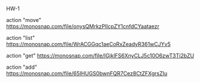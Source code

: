 HW-1

action "move"
https://monosnap.com/file/onysQMrkzPlIcpZY1cnfdCYaataezr

action "list"
https://monosnap.com/file/WrACGGqc1aeCoRxZeadyR361wCJYv5

action "get"
https://monosnap.com/file/IGjklFS6XnyCLJ5c10O6zwT3Ti2bZU

action "add"
https://monosnap.com/file/65IHUGS0bwnFQR7Cez8CtZFXgrsZIu
